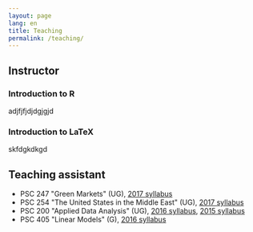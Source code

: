 ```yaml
---
layout: page
lang: en
title: Teaching
permalink: /teaching/
---
```


## Instructor

### Introduction to R

adjfjfjdjdgjgjd

### Introduction to LaTeX

skfdgkdkgd

## Teaching assistant

* PSC 247 "Green Markets" (UG), [2017 syllabus](assets/docs/PSC247.pdf)
* PSC 254 "The United States in the Middle East" (UG), [2017 syllabus](assets/docs/PSC254.pdf)
* PSC 200 "Applied Data Analysis" (UG), [2016 syllabus](assets/docs/PSC200_2016.pdf), [2015 syllabus](assets/docs/PSC200_2015.pdf)
* PSC 405 "Linear Models" (G), [2016 syllabus](assets/docs/PSC405_2016.pdf)
